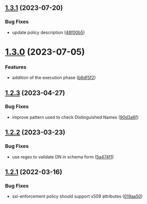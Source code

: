 ## [1.3.1](https://github.com/gravitee-io/gravitee-policy-ssl-enforcement/compare/1.3.0...1.3.1) (2023-07-20)


### Bug Fixes

* update policy description ([48f00b5](https://github.com/gravitee-io/gravitee-policy-ssl-enforcement/commit/48f00b5b3f68f71855a40dd137813138dbe4ed03))

# [1.3.0](https://github.com/gravitee-io/gravitee-policy-ssl-enforcement/compare/1.2.3...1.3.0) (2023-07-05)


### Features

* addition of the execution phase ([b6df5f2](https://github.com/gravitee-io/gravitee-policy-ssl-enforcement/commit/b6df5f27709f0783d363d15a811315e83431a8aa))

## [1.2.3](https://github.com/gravitee-io/gravitee-policy-ssl-enforcement/compare/1.2.2...1.2.3) (2023-04-27)


### Bug Fixes

* improve pattern used to check Distinguished Names ([90d3a6f](https://github.com/gravitee-io/gravitee-policy-ssl-enforcement/commit/90d3a6f3907b54dccbe3ba23769309b5b0eaaf29))

## [1.2.2](https://github.com/gravitee-io/gravitee-policy-ssl-enforcement/compare/1.2.1...1.2.2) (2023-03-23)


### Bug Fixes

* use regex to validate DN in schema form ([5a474f1](https://github.com/gravitee-io/gravitee-policy-ssl-enforcement/commit/5a474f1833ad291831a7d9fbb5d5f8d92ee6f66d))

## [1.2.1](https://github.com/gravitee-io/gravitee-policy-ssl-enforcement/compare/1.2.0...1.2.1) (2022-03-16)


### Bug Fixes

* ssl-enforcement policy should support x509 attributes ([019aa50](https://github.com/gravitee-io/gravitee-policy-ssl-enforcement/commit/019aa5011c63fa4bd0e9d5280cd12e7f5d6a6ad5))
